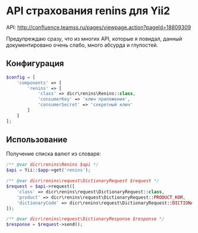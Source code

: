 # API страхования renins для Yii2

API: http://confluence.teamss.ru/pages/viewpage.action?pageId=18809309

Предупреждаю сразу, что из многих API, которые я повидал, данный документировано очень слабо, много абсурда и глупостей.

## Конфигурация

```php
$config = [
    'components' => [
        'renins' => [
            'class' => dicr\renins\Renins::class,
            'consumerKey' => 'ключ приложения',
            'consumerSecret' => 'секретный ключ'
        ] 
    ]
];
```

## Использование

Получение списка валют из словаря:

```php
/** @var dicr\renins\Renins $api */
$api = Yii::$app->get('renins');

/** @var dicr\renins\request\DictionaryRequest $request */
$request = $api->request([
    'class' => dicr\renins\request\DictionaryRequest::class,
    'product' => dicr\renins\request\DictionaryRequest::PRODUCT_KOR,
    'dictionaryCode' => dicr\renins\request\DictionaryRequest::DICTIONARY_CODE_CUR
]);

/** @var dicr\renins\request\DictionaryResponse $response */
$response = $request->send();
```
